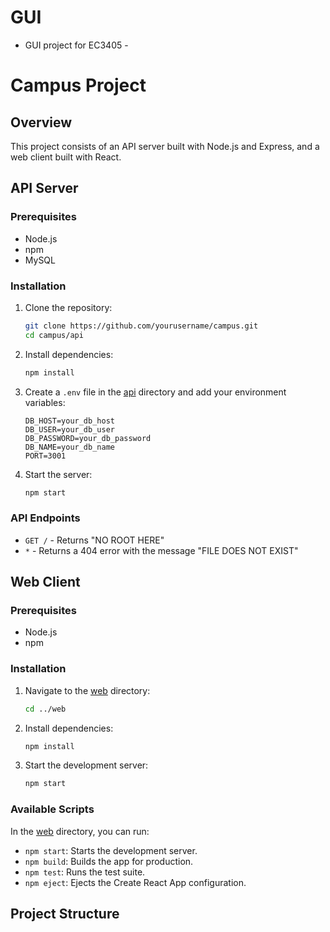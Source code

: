 # GUI
- GUI project for EC3405 -


# Campus Project

## Overview
This project consists of an API server built with Node.js and Express, and a web client built with React.

## API Server

### Prerequisites
- Node.js
- npm
- MySQL

### Installation
1. Clone the repository:
    ```sh
    git clone https://github.com/yourusername/campus.git
    cd campus/api
    ```

2. Install dependencies:
    ```sh
    npm install
    ```

3. Create a `.env` file in the [api](http://_vscodecontentref_/1) directory and add your environment variables:
    ```env
    DB_HOST=your_db_host
    DB_USER=your_db_user
    DB_PASSWORD=your_db_password
    DB_NAME=your_db_name
    PORT=3001
    ```

4. Start the server:
    ```sh
    npm start
    ```

### API Endpoints
- `GET /` - Returns "NO ROOT HERE"
- `*` - Returns a 404 error with the message "FILE DOES NOT EXIST"

## Web Client

### Prerequisites
- Node.js
- npm

### Installation
1. Navigate to the [web](http://_vscodecontentref_/2) directory:
    ```sh
    cd ../web
    ```

2. Install dependencies:
    ```sh
    npm install
    ```

3. Start the development server:
    ```sh
    npm start
    ```

### Available Scripts
In the [web](http://_vscodecontentref_/3) directory, you can run:

- `npm start`: Starts the development server.
- `npm build`: Builds the app for production.
- `npm test`: Runs the test suite.
- `npm eject`: Ejects the Create React App configuration.

## Project Structure